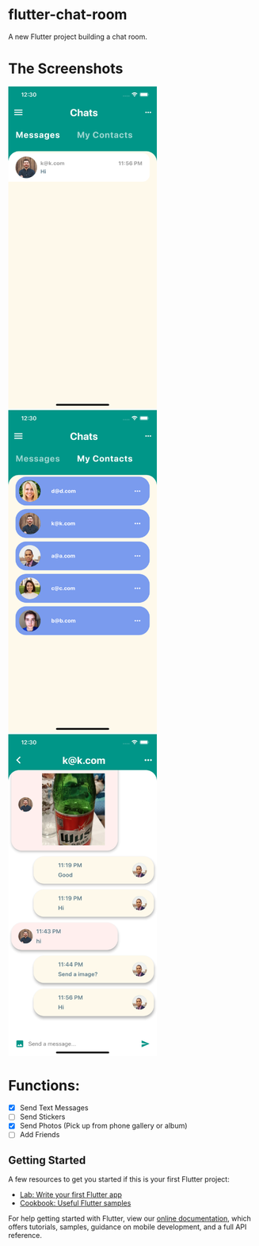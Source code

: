 # flutter-chat-room

A new Flutter project building a chat room.

# The Screenshots

<img src="./screenshots/3.png" width="300">

<img src="./screenshots/4.png" width="300">

<img src="./screenshots/5.png" width="300">

# Functions:
 - [x]  Send Text Messages
 - [ ]  Send Stickers
 - [x]  Send Photos (Pick up from phone gallery or album)
 - [ ]  Add Friends

## Getting Started

A few resources to get you started if this is your first Flutter project:

- [Lab: Write your first Flutter app](https://flutter.dev/docs/get-started/codelab)
- [Cookbook: Useful Flutter samples](https://flutter.dev/docs/cookbook)

For help getting started with Flutter, view our
[online documentation](https://flutter.dev/docs), which offers tutorials,
samples, guidance on mobile development, and a full API reference.
